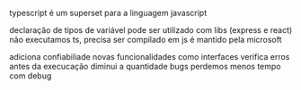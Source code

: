 typescript é um superset para a linguagem javascript

declaração de tipos de variável
pode ser utilizado com libs (express e react)
não executamos ts, precisa ser compilado em js
é mantido pela microsoft

adiciona confiabiliade
novas funcionalidades como interfaces
verifica erros antes da execucação
diminui a quantidade bugs
perdemos menos tempo com debug
